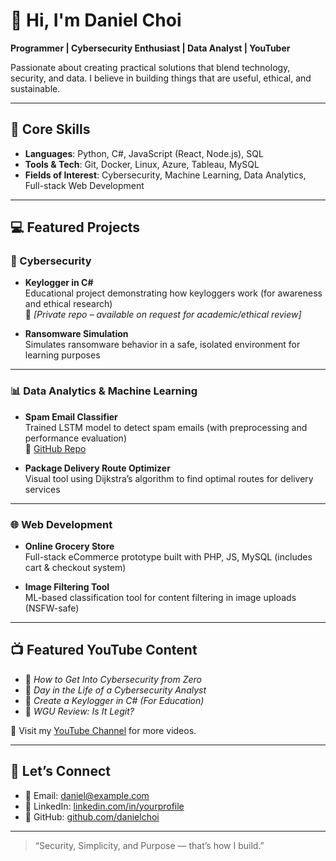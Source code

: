 # 👋 Hi, I'm Daniel Choi  
**Programmer | Cybersecurity Enthusiast | Data Analyst | YouTuber**

Passionate about creating practical solutions that blend technology, security, and data. I believe in building things that are useful, ethical, and sustainable.

---

## 🧠 Core Skills  
- **Languages**: Python, C#, JavaScript (React, Node.js), SQL  
- **Tools & Tech**: Git, Docker, Linux, Azure, Tableau, MySQL  
- **Fields of Interest**: Cybersecurity, Machine Learning, Data Analytics, Full-stack Web Development  

---

## 💻 Featured Projects

### 🔐 Cybersecurity
- **Keylogger in C#**  
  Educational project demonstrating how keyloggers work (for awareness and ethical research)  
  🔗 *[Private repo – available on request for academic/ethical review]*

- **Ransomware Simulation**  
  Simulates ransomware behavior in a safe, isolated environment for learning purposes

---

### 📊 Data Analytics & Machine Learning
- **Spam Email Classifier**  
  Trained LSTM model to detect spam emails (with preprocessing and performance evaluation)  
  🔗 [GitHub Repo](https://github.com/danielchoi/spam-lstm-classifier)

- **Package Delivery Route Optimizer**  
  Visual tool using Dijkstra’s algorithm to find optimal routes for delivery services

---

### 🌐 Web Development
- **Online Grocery Store**  
  Full-stack eCommerce prototype built with PHP, JS, MySQL (includes cart & checkout system)

- **Image Filtering Tool**  
  ML-based classification tool for content filtering in image uploads (NSFW-safe)

---

## 📺 Featured YouTube Content  
- 🎥 *How to Get Into Cybersecurity from Zero*  
- 🎥 *Day in the Life of a Cybersecurity Analyst*  
- 🎥 *Create a Keylogger in C# (For Education)*  
- 🎥 *WGU Review: Is It Legit?*

🧠 Visit my [YouTube Channel](https://youtube.com/yourchannel) for more videos.

---

## 🤝 Let’s Connect  
- 📧 Email: daniel@example.com  
- 💼 LinkedIn: [linkedin.com/in/yourprofile](https://linkedin.com/in/yourprofile)  
- 🧠 GitHub: [github.com/danielchoi](https://github.com/danielchoi)

---

> “Security, Simplicity, and Purpose — that’s how I build.”
